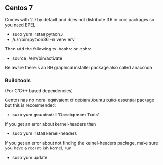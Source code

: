 
## Centos 7

Comes with 2.7 by default and does not distribute 3.6 in core packages so you need EPEL.

  * sudo yum install python3
  * /usr/bin/python36 -m venv env

Then add the following to .bashrc or .zshrc
  * source ./env/bin/activate

Be aware there is an RH graphical installer package also called anaconda

### Build tools 

(For C/C++ based dependencies)

Centos has no moral equivalent of debian/Ubuntu build-essential package but this is recommended:

  * sudo yum groupinstall 'Development Tools'

If you get an error about kernel-headers then

  * sudo yum install kernel-headers

If you get an error about not finding the kernel-headers package, make sure you have a recent-ish kernel, run

  * sudo yum update



